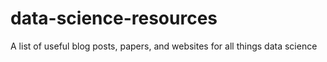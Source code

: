 # data-science-resources
A list of useful blog posts, papers, and websites for all things data science
